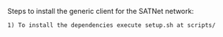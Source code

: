 
Steps to install the generic client for the SATNet network:

	1) To install the dependencies execute setup.sh at scripts/
